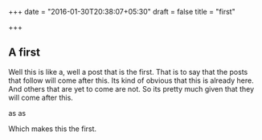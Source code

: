+++
date = "2016-01-30T20:38:07+05:30"
draft = false
title = "first"

+++

## A first

Well this is like a, well a post that is the first. That is to say that the posts that follow will come after this. Its kind of obvious that this is already here. And others that are yet to come are not. So its pretty much given that they will come after this.

as as

Which makes this the first.
